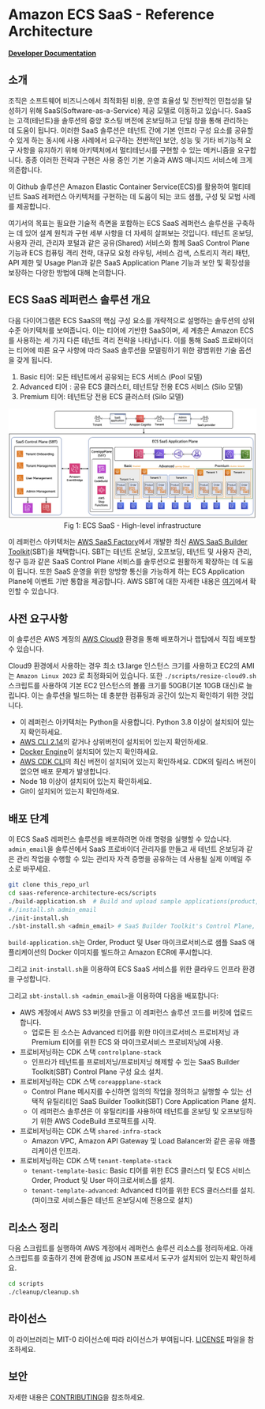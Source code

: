 # Amazon ECS SaaS - Reference Architecture

**[Developer Documentation](DEVELOPER_GUIDE.md)**

## 소개
조직은 소프트웨어 비즈니스에서 최적화된 비용, 운영 효율성 및 전반적인 민첩성을 달성하기 위해 SaaS(Software-as-a-Service) 제공 모델로 이동하고 있습니다. SaaS는 고객(테넌트)을 솔루션의 중앙 호스팅 버전에 온보딩하고 단일 창을 통해 관리하는 데 도움이 됩니다. 이러한 SaaS 솔루션은 테넌트 간에 기본 인프라 구성 요소를 공유할 수 있게 하는 동시에 사용 사례에서 요구하는 전반적인 보안, 성능 및 기타 비기능적 요구 사항을 유지하기 위해 아키텍처에서 멀티테넌시를 구현할 수 있는 메커니즘을 요구합니다. 종종 이러한 전략과 구현은 사용 중인 기본 기술과 AWS 매니지드 서비스에 크게 의존합니다.

이 Github 솔루션은 Amazon Elastic Container Service(ECS)를 활용하여 멀티테넌트 SaaS 레퍼런스 아키텍처를 구현하는 데 도움이 되는 코드 샘플, 구성 및 모범 사례를 제공합니다.

여기서의 목표는 필요한 기술적 측면을 포함하는 ECS SaaS 레퍼런스 솔루션을 구축하는 데 있어 설계 원칙과 구현 세부 사항을 더 자세히 살펴보는 것입니다. 테넌트 온보딩, 사용자 관리, 관리자 포털과 같은 공유(Shared) 서비스와 함께 SaaS Control Plane 기능과 ECS 컴퓨팅 격리 전략, 대규모 요청 라우팅, 서비스 검색, 스토리지 격리 패턴, API 제한 및 Usage Plan과 같은 SaaS Application Plane 기능과 보안 및 확장성을 보장하는 다양한 방법에 대해 논의합니다.

## ECS SaaS 레퍼런스 솔루션 개요
다음 다이어그램은 ECS SaaS의 핵심 구성 요소를 개략적으로 설명하는 솔루션의 상위 수준 아키텍처를 보여줍니다. 이는 티어에 기반한 SaaS이며, 세 계층은 Amazon ECS를 사용하는 세 가지 다른 테넌트 격리 전략을 나타냅니다. 이를 통해 SaaS 프로바이더는 티어에 따른 요구 사항에 따라 SaaS 솔루션을 모델링하기 위한 광범위한 기술 옵션을 갖게 됩니다.

1. Basic 티어: 모든 테넌트에서 공유되는 ECS 서비스 (Pool 모델)
2. Advanced 티어 : 공유 ECS 클러스터, 테넌트당 전용 ECS 서비스 (Silo 모델)
3. Premium 티어: 테넌트당 전용 ECS 클러스터 (Silo 모델)

<p align="center">
<img src="images/archi-high-level.png" alt="High-level Architecture"/>
Fig 1: ECS SaaS - High-level infrastructure
</p>


이 레퍼런스 아키텍처는 [AWS SaaS Factory](https://aws.amazon.com/partners/programs/saas-factory)에서 개발한 최신 [AWS SaaS Builder Toolkit](https://github.com/awslabs/sbt-aws)(SBT)을 채택합니다. SBT는 테넌트 온보딩, 오프보딩, 테넌트 및 사용자 관리, 청구 등과 같은 SaaS Control Plane 서비스를 솔루션으로 원활하게 확장하는 데 도움이 됩니다. 또한 SaaS 운영을 위한 양방향 통신을 가능하게 하는 ECS Application Plane에 이벤트 기반 통합을 제공합니다. AWS SBT에 대한 자세한 내용은 [여기](https://github.com/awslabs/sbt-aws/blob/main/docs/public/README.kr.md)에서 확인할 수 있습니다.

## 사전 요구사항
이 솔루션은 AWS 계정의 [AWS Cloud9](https://aws.amazon.com/pm/cloud9/) 환경을 통해 배포하거나 랩탑에서 직접 배포할 수 있습니다.

Cloud9 환경에서 사용하는 경우 최소 t3.large 인스턴스 크기를 사용하고 EC2의 AMI는 `Amazon Linux 2023` 로 최정화되어 있습니다. 또한 `./scripts/resize-cloud9.sh` 스크립트를 사용하여 기본 EC2 인스턴스의 볼륨 크기를 50GB(기본 10GB 대신)로 늘립니다. 이는 솔루션을 빌드하는 데 충분한 컴퓨팅과 공간이 있는지 확인하기 위한 것입니다.

- 이 레퍼런스 아키텍처는 Python을 사용합니다. Python 3.8 이상이 설치되어 있는지 확인하세요.
- [AWS CLI 2.14](https://docs.aws.amazon.com/cli/latest/userguide/cli-chap-install.html)의 같거나 상위버전이 설치되어 있는지 확인하세요.
- [Docker Engine](https://docs.aws.amazon.com/serverless-application-model/latest/developerguide/install-docker.html)이 설치되어 있는지 확인하세요.
- [AWS CDK CLI](https://docs.aws.amazon.com/cdk/latest/guide/cli.html)의 최신 버전이 설치되어 있는지 확인하세요. CDK의 릴리스 버전이 없으면 배포 문제가 발생합니다.
- Node 18 이상이 설치되어 있는지 확인하세요.
- Git이 설치되어 있는지 확인하세요.

## 배포 단계

이 ECS SaaS 레퍼런스 솔루션을 배포하려면 아래 명령을 실행할 수 있습니다. ```admin_email```을 솔루션에서 SaaS 프로바이더 관리자를 만들고 새 테넌트 온보딩과 같은 관리 작업을 수행할 수 있는 관리자 자격 증명을 공유하는 데 사용될 실제 이메일 주소로 바꾸세요.

```bash
git clone this_repo_url
cd saas-reference-architecture-ecs/scripts
./build-application.sh  # Build and upload sample applications(product, order, user) to ECR
#./install.sh admin_email 
./init-install.sh
./sbt-install.sh <admin_email> # SaaS Builder Toolkit's Control Plane, Application Plane is installed.
```

```build-application.sh```는 Order, Product 및 User 마이크로서비스로 샘플 SaaS 애플리케이션의 Docker 이미지를 빌드하고 Amazon ECR에 푸시합니다.

그리고 ```init-install.sh```을 이용하여 ECS SaaS 서비스를 위한 클라우드 인프라 환경을 구성합니다.

그리고 ```sbt-install.sh <admin_email>```을 이용하여 다음을 배포합니다:
 
- AWS 계정에서 AWS S3 버킷을 만들고 이 레퍼런스 솔루션 코드를 버킷에 업로드합니다.
  - 업로든 된 소스는 Advanced 티어를 위한 마이크로서비스 프로비저닝 과 Premium 티어를 위한 ECS 와 마이크로서비스 프로비저닝에 사용.
- 프로비저닝하는 CDK 스택 `controlplane-stack`
  - 인프라가 테넌트를 프로비저닝/프로비저닝 해제할 수 있는 SaaS Builder Toolkit(SBT) Control Plane 구성 요소 설치.
- 프로비저닝하는 CDK 스택 `coreappplane-stack`
  - Control Plane 메시지를 수신하면 임의의 작업을 정의하고 실행할 수 있는 선택적 유틸리티인 SaaS Builder Toolkit(SBT) Core Application Plane 설치. 
  - 이 레퍼런스 솔루션은 이 유틸리티를 사용하여 테넌트를 온보딩 및 오프보딩하기 위한 AWS CodeBuild 프로젝트를 시작.
- 프로비저닝하는 CDK 스택 `shared-infra-stack`
  - Amazon VPC, Amazon API Gateway 및 Load Balancer와 같은 공유 애플리케이션 인프라.
- 프로비저닝하는 CDK 스택 `tenant-template-stack`
  - `tenant-template-basic`: Basic 티어를 위한 ECS 클러스터 및 ECS 서비스 Order, Product 및 User 마이크로서비스를 설치.
  - `tenant-template-advanced`: Advanced 티어를 위한 ECS 클러스터를 설치.(마이크로 서비스들은 테넌트 온보딩시에 전용으로 설치)

## 리소스 정리

다음 스크립트를 실행하여 AWS 계정에서 레퍼런스 솔루션 리소스를 정리하세요. 아래 스크립트를 호출하기 전에 환경에 [jq](https://jqlang.github.io/jq/download/) JSON 프로세서 도구가 설치되어 있는지 확인하세요.

```bash
cd scripts
./cleanup/cleanup.sh
```
## 라이선스

이 라이브러리는 MIT-0 라이선스에 따라 라이선스가 부여됩니다. [LICENSE](LICENSE) 파일을 참조하세요.

## 보안

자세한 내용은 [CONTRIBUTING](CONTRIBUTING.md#security-issue-notifications)을 참조하세요.